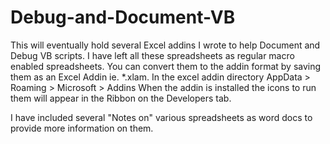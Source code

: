 # Debug-and-Document-VB
This will eventually hold several Excel addins I wrote to help Document and Debug 
VB scripts.  I have left all these spreadsheets as regular macro enabled spreadsheets.
You can convert them to the addin format by saving them as an Excel Addin ie. *.xlam. 
In the excel addin directory AppData > Roaming > Microsoft > Addins
When the addin is installed the icons to run them will appear in the Ribbon on
the Developers tab.

I have included several "Notes on" various spreadsheets as word docs to provide more
information on them. 
